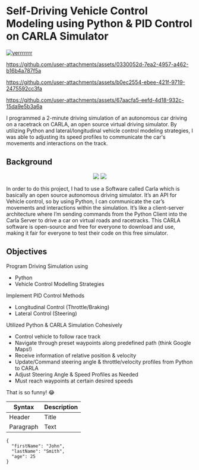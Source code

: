 # Self-Driving Vehicle Control Modeling using Python & PID Control on CARLA Simulator 
<p align="center">

  [![yerrrrrrr](https://img.youtube.com/vi/BOJx0dWrCwA/0.jpg)](https://www.youtube.com/watch?v=BOJx0dWrCwA)
</p>




https://github.com/user-attachments/assets/0330052d-7ea2-4957-a462-b16b4a787f5a




https://github.com/user-attachments/assets/b0ec2554-ebee-421f-9719-2475592cc3fa



https://github.com/user-attachments/assets/67aacfa5-eefd-4d18-932c-15da9e5b3a6a



I programmed a 2-minute driving simulation of an autonomous car driving on a racetrack on CARLA, an open source virtual driving simulator. By utilizing Python and lateral/longitudinal vehicle control modeling strategies, I was able to adjusting its speed profiles to communicate the car's movements and interactions on the track.

## Background

<p align="center">
  <img src="C:\Users\yusuf\My-Portfolio\Projects\SelfDrivingVehicleControlModeling-Proj\images\CARLA_logo.jpg" />
  <img src="C:\Users\yusuf\My-Portfolio\Projects\SelfDrivingVehicleControlModeling-Proj\images\CARLA_carDriving.png" />
</p>


In order to do this project, I had to use a Software called Carla which is basically an open source autonomous driving simulator. It’s an API for Vehicle control, so by using Python, I can communicate the car’s movements and interactions within the simulation. It’s like a client-server architecture where I’m sending commands from the Python Client into the Carla Server to drive a car on virtual roads and racetracks. This CARLA software is open-source and free for everyone to download and use, making it fair for everyone to test their code on this free simulator.

## Objectives
Program Driving Simulation using 
- Python
- Vehicle Control Modelling Strategies

Implement PID Control Methods
- Longitudinal Control (Throttle/Braking)
- Lateral Control (Steering)

Utilized Python & CARLA Simulation Cohesively
- Control vehicle to follow race track
- Navigate through preset waypoints along predefined path (think Google Maps!)
- Receive information of relative position & velocity 
- Update/Command steering angle & throttle/velocity profiles from Python to CARLA
- Adjust Steering Angle & Speed Profiles as Needed
- Must reach waypoints at certain desired speeds




 That is so funny! :joy: 


| Syntax | Description |
| ----------- | ----------- |
| Header | Title |
| Paragraph | Text | 



```
{
  "firstName": "John",
  "lastName": "Smith",
  "age": 25
}
``` 
